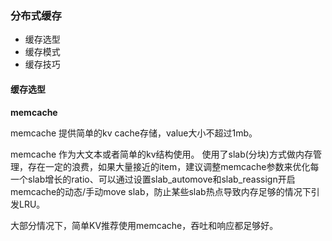 ### 分布式缓存

+ 缓存选型
+ 缓存模式
+ 缓存技巧

#### 缓存选型

**memcache**

memcache 提供简单的kv cache存储，value大小不超过1mb。

memcache 作为大文本或者简单的kv结构使用。 使用了slab(分块)方式做内存管理，存在一定的浪费，如果大量接近的item，建议调整memcache参数来优化每一个slab增长的ratio、可以通过设置slab_automove和slab_reassign开启memcache的动态/手动move slab，防止某些slab热点导致内存足够的情况下引发LRU。

大部分情况下，简单KV推荐使用memcache，吞吐和响应都足够好。





